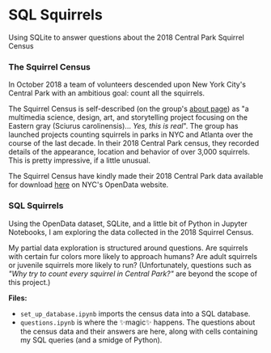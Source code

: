 # SQL Squirrels
Using SQLite to answer questions about the 2018 Central Park Squirrel Census

### The Squirrel Census

In October 2018 a team of volunteers descended upon New York City's Central Park with an ambitious goal: count all the squirrels.

The Squirrel Census is self-described (on the group's [about page](https://www.thesquirrelcensus.com/about)) as "a multimedia science, design, art, and storytelling project focusing on the Eastern gray (Sciurus carolinensis)... _Yes, this is real_". The group has launched projects counting squirrels in parks in NYC and Atlanta over the course of the last decade. In their 2018 Central Park census, they recorded details of the appearance, location and behavior of over 3,000 squirrels. This is pretty impressive, if a little unusual.

The Squirrel Census have kindly made their 2018 Central Park data available for download [here](https://data.cityofnewyork.us/Environment/2018-Central-Park-Squirrel-Census-Squirrel-Data/vfnx-vebw/about_data) on NYC's OpenData website.

### SQL Squirrels

Using the OpenData dataset, SQLite, and a little bit of Python in Jupyter Notebooks, I am exploring the data collected in the 2018 Squirrel Census.

My partial data exploration is structured around questions. Are squirrels with certain fur colors more likely to approach humans? Are adult squirrels or juvenile squirrels more likely to run? (Unfortunately, questions such as _"Why try to count every squirrel in Central Park?"_ are beyond the scope of this project.)

**Files:**
- `set_up_database.ipynb` imports the census data into a SQL database.
- `questions.ipynb` is where the ✨magic✨ happens. The questions about the census data and their answers are here, along with cells containing my SQL queries (and a smidge of Python).
